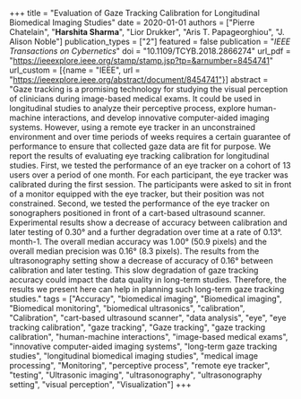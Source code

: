 +++
title = "Evaluation of Gaze Tracking Calibration for Longitudinal Biomedical Imaging Studies"
date = 2020-01-01
authors = ["Pierre Chatelain", "**Harshita Sharma**", "Lior Drukker", "Aris T. Papageorghiou", "J. Alison Noble"]
publication_types = ["2"]
featured = false
publication = "*IEEE Transactions on Cybernetics*"
doi = "10.1109/TCYB.2018.2866274"
url_pdf = "https://ieeexplore.ieee.org/stamp/stamp.jsp?tp=&arnumber=8454741"
url_custom = [{name = "IEEE", url = "https://ieeexplore.ieee.org/abstract/document/8454741"}]
abstract = "Gaze tracking is a promising technology for studying the visual perception of clinicians during image-based medical exams. It could be used in longitudinal studies to analyze their perceptive process, explore human-machine interactions, and develop innovative computer-aided imaging systems. However, using a remote eye tracker in an unconstrained environment and over time periods of weeks requires a certain guarantee of performance to ensure that collected gaze data are fit for purpose. We report the results of evaluating eye tracking calibration for longitudinal studies. First, we tested the performance of an eye tracker on a cohort of 13 users over a period of one month. For each participant, the eye tracker was calibrated during the first session. The participants were asked to sit in front of a monitor equipped with the eye tracker, but their position was not constrained. Second, we tested the performance of the eye tracker on sonographers positioned in front of a cart-based ultrasound scanner. Experimental results show a decrease of accuracy between calibration and later testing of 0.30° and a further degradation over time at a rate of 0.13°. month-1. The overall median accuracy was 1.00° (50.9 pixels) and the overall median precision was 0.16° (8.3 pixels). The results from the ultrasonography setting show a decrease of accuracy of 0.16° between calibration and later testing. This slow degradation of gaze tracking accuracy could impact the data quality in long-term studies. Therefore, the results we present here can help in planning such long-term gaze tracking studies."
tags = ["Accuracy", "biomedical imaging", "Biomedical imaging", "Biomedical monitoring", "biomedical ultrasonics", "calibration", "Calibration", "cart-based ultrasound scanner", "data analysis", "eye", "eye tracking calibration", "gaze tracking", "Gaze tracking", "gaze tracking calibration", "human-machine interactions", "image-based medical exams", "innovative computer-aided imaging systems", "long-term gaze tracking studies", "longitudinal biomedical imaging studies", "medical image processing", "Monitoring", "perceptive process", "remote eye tracker", "testing", "Ultrasonic imaging", "ultrasonography", "ultrasonography setting", "visual perception", "Visualization"]
+++

